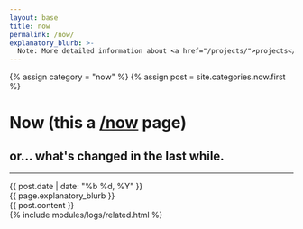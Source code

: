 ```yaml
---
layout: base
title: now
permalink: /now/
explanatory_blurb: >-
  Note: More detailed information about <a href="/projects/">projects</a>, <a href="/outreach/">outreach</a>, and the like are available on their respective pages. I'll to update this about once a month, but we'll see how well that works out. :joy:
---
```


{% assign category = "now" %}
{% assign post = site.categories.now.first %}

<div class="container pt-5">
  <div class="jumbotron py-md-5">
    <h1 class="mb-0 log-heading rounded-top"> Now (this a <a href="https://nownownow.com/about/">/now</a> page)</h1>
    <h2 class="mb-0 log-heading rounded-bottom"> or... what's changed in the last while.</h2>
    <hr>
    <div class="btn btn-primary"> {{ post.date | date: "%b %d, %Y" }} </div>
  </div>
</div>

<div class="container pb-5">
  <div class="row">
    <div class="col-12 col-lg-8">
      <div class="alert alert-warning"> {{ page.explanatory_blurb }} </div>
      {{ post.content }}
    </div>
    <div class="col-12 col-lg-4">
      {% include modules/logs/related.html %}
    </div>
  </div>
</div>